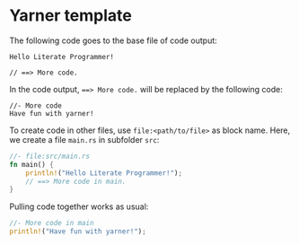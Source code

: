 # Yarner template

The following code goes to the base file of code output:

```
Hello Literate Programmer!

// ==> More code.
```

In the code output, `==> More code.` will be replaced by the following code:

```
//- More code
Have fun with yarner!
```

To create code in other files, use `file:<path/to/file>` as block name.
Here, we create a file `main.rs` in subfolder `src`:

```rust
//- file:src/main.rs
fn main() {
    println!("Hello Literate Programmer!");
    // ==> More code in main.
}
```

Pulling code together works as usual:

```rust
//- More code in main
println!("Have fun with yarner!");
```
